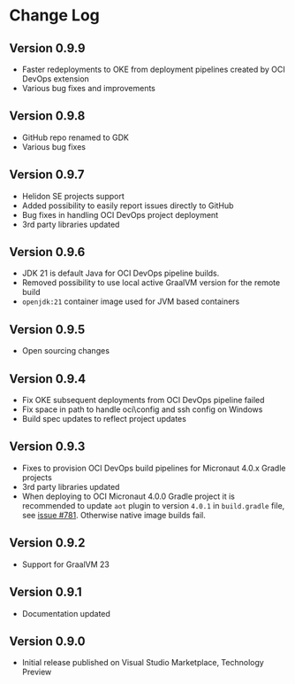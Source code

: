 # Change Log

## Version 0.9.9
* Faster redeployments to OKE from deployment pipelines created by OCI DevOps extension
* Various bug fixes and improvements

## Version 0.9.8
* GitHub repo renamed to GDK
* Various bug fixes

## Version 0.9.7
* Helidon SE projects support
* Added possibility to easily report issues directly to GitHub
* Bug fixes in handling OCI DevOps project deployment
* 3rd party libraries updated

## Version 0.9.6
* JDK 21 is default Java for OCI DevOps pipeline builds.
* Removed possibility to use local active GraalVM version for the remote build
* `openjdk:21` container image used for JVM based containers

## Version 0.9.5
* Open sourcing changes

## Version 0.9.4
* Fix OKE subsequent deployments from OCI DevOps pipeline failed
* Fix space in path to handle oci\config and ssh config on Windows
* Build spec updates to reflect project updates

## Version 0.9.3
* Fixes to provision OCI DevOps build pipelines for Micronaut 4.0.x Gradle projects
* 3rd party libraries updated
* When deploying to OCI Micronaut 4.0.0 Gradle project it is recommended to update `aot` plugin to version `4.0.1` in `build.gradle` file, see [issue #781](https://github.com/micronaut-projects/micronaut-gradle-plugin/issues/781). Otherwise native image builds fail.

## Version 0.9.2
* Support for GraalVM 23

## Version 0.9.1
* Documentation updated 

## Version 0.9.0
* Initial release published on Visual Studio Marketplace, Technology Preview